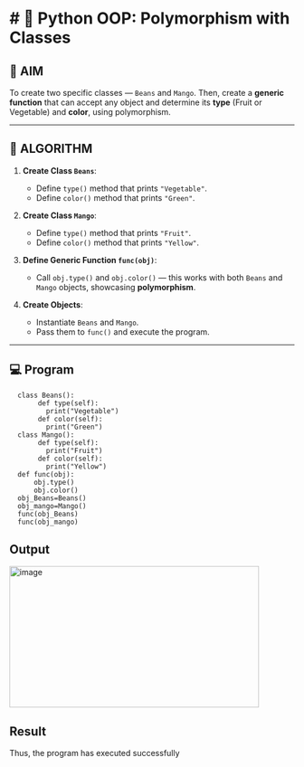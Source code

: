 # # 🐍 Python OOP: Polymorphism with Classes

## 🎯 AIM

To create two specific classes — `Beans` and `Mango`. Then, create a **generic function** that can accept any object and determine its **type** (Fruit or Vegetable) and **color**, using polymorphism.

---

## 🧠 ALGORITHM

1. **Create Class `Beans`**:
   - Define `type()` method that prints `"Vegetable"`.
   - Define `color()` method that prints `"Green"`.

2. **Create Class `Mango`**:
   - Define `type()` method that prints `"Fruit"`.
   - Define `color()` method that prints `"Yellow"`.

3. **Define Generic Function `func(obj)`**:
   - Call `obj.type()` and `obj.color()` — this works with both `Beans` and `Mango` objects, showcasing **polymorphism**.

4. **Create Objects**:
   - Instantiate `Beans` and `Mango`.
   - Pass them to `func()` and execute the program.

---

## 💻 Program
```
  class Beans(): 
       def type(self): 
         print("Vegetable") 
       def color(self):
         print("Green") 
  class Mango(): 
       def type(self): 
         print("Fruit") 
       def color(self): 
         print("Yellow")      
  def func(obj): 
      obj.type()
      obj.color()
  obj_Beans=Beans()
  obj_mango=Mango()
  func(obj_Beans) 
  func(obj_mango)
```
## Output
<img width="441" height="250" alt="image" src="https://github.com/user-attachments/assets/e4aa0825-36fe-4468-8f57-e8d812e31ba7" />


## Result

Thus, the program has executed successfully
